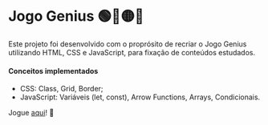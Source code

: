 # Jogo Genius 🟢🔴🟡🔵

Este projeto foi desenvolvido com o proprósito de recriar o Jogo Genius utilizando HTML, CSS e JavaScript, para fixação de conteúdos estudados.

#### Conceitos implementados 

 - CSS: Class, Grid, Border;
 - JavaScript: Variáveis (let, const), Arrow Functions, Arrays, Condicionais.

Jogue [aqui](https://luisacpaim.github.io/jogo-genius/)! 🚀
